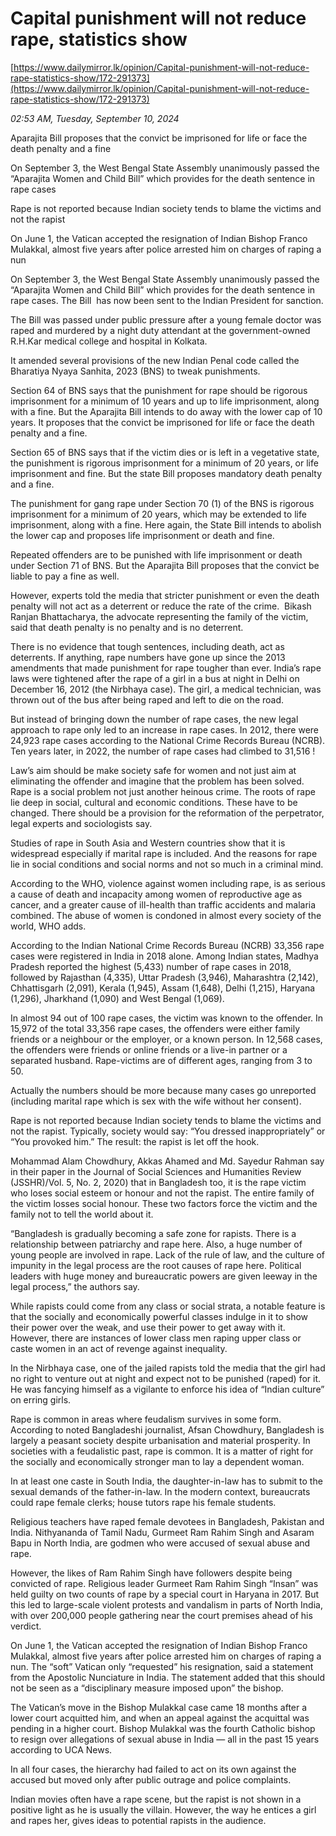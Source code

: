 # Capital punishment will not reduce rape, statistics show

[https://www.dailymirror.lk/opinion/Capital-punishment-will-not-reduce-rape-statistics-show/172-291373](https://www.dailymirror.lk/opinion/Capital-punishment-will-not-reduce-rape-statistics-show/172-291373)

*02:53 AM, Tuesday, September 10, 2024*

Aparajita Bill proposes that the convict be imprisoned for life or face the death penalty and a fine

On September 3, the West Bengal State Assembly unanimously passed the “Aparajita Women and Child Bill” which provides for the death sentence in rape cases

Rape is not reported because Indian society tends to blame the victims and not the rapist

On June 1, the Vatican accepted the resignation of Indian Bishop Franco Mulakkal, almost five years after police arrested him on charges of raping a nun

On September 3, the West Bengal State Assembly unanimously passed the “Aparajita Women and Child Bill” which provides for the death sentence in rape cases. The Bill  has now been sent to the Indian President for sanction.

The Bill was passed under public pressure after a young female doctor was raped and murdered by a night duty attendant at the government-owned R.H.Kar medical college and hospital in Kolkata.

It amended several provisions of the new Indian Penal code called the Bharatiya Nyaya Sanhita, 2023 (BNS) to tweak punishments.

Section 64 of BNS says that the punishment for rape should be rigorous imprisonment for a minimum of 10 years and up to life imprisonment, along with a fine. But the Aparajita Bill intends to do away with the lower cap of 10 years. It proposes that the convict be imprisoned for life or face the death penalty and a fine.

Section 65 of BNS says that if the victim dies or is left in a vegetative state, the punishment is rigorous imprisonment for a minimum of 20 years, or life imprisonment and fine. But the state Bill proposes mandatory death penalty and a fine.

The punishment for gang rape under Section 70 (1) of the BNS is rigorous imprisonment for a minimum of 20 years, which may be extended to life imprisonment, along with a fine. Here again, the State Bill intends to abolish the lower cap and proposes life imprisonment or death and fine.

Repeated offenders are to be punished with life imprisonment or death under Section 71 of BNS. But the Aparajita Bill proposes that the convict be liable to pay a fine as well.

However, experts told the media that stricter punishment or even the death penalty will not act as a deterrent or reduce the rate of the crime.  Bikash Ranjan Bhattacharya, the advocate representing the family of the victim, said that death penalty is no penalty and is no deterrent.

There is no evidence that tough sentences, including death, act as deterrents. If anything, rape numbers have gone up since the 2013 amendments that made punishment for rape tougher than ever. India’s rape laws were tightened after the rape of a girl in a bus at night in Delhi on December 16, 2012 (the Nirbhaya case). The girl, a medical technician, was thrown out of the bus after being raped and left to die on the road.

But instead of bringing down the number of rape cases, the new legal approach to rape only led to an increase in rape cases. In 2012, there were 24,923 rape cases according to the National Crime Records Bureau (NCRB). Ten years later, in 2022, the number of rape cases had climbed to 31,516 !

Law’s aim should be make society safe for women and not just aim at eliminating the offender and imagine that the problem has been solved. Rape is a social problem not just another heinous crime. The roots of rape lie deep in social, cultural and economic conditions. These have to be changed. There should be a provision for the reformation of the perpetrator, legal experts and sociologists say.

Studies of rape in South Asia and Western countries show that it is widespread especially if marital rape is included. And the reasons for rape lie in social conditions and social norms and not so much in a criminal mind.

According to the WHO, violence against women including rape, is as serious a cause of death and incapacity among women of reproductive age as cancer, and a greater cause of ill-health than traffic accidents and malaria combined. The abuse of women is condoned in almost every society of the world, WHO adds.

According to the Indian National Crime Records Bureau (NCRB) 33,356 rape cases were registered in India in 2018 alone. Among Indian states, Madhya Pradesh reported the highest (5,433) number of rape cases in 2018, followed by Rajasthan (4,335), Uttar Pradesh (3,946), Maharashtra (2,142), Chhattisgarh (2,091), Kerala (1,945), Assam (1,648), Delhi (1,215), Haryana (1,296), Jharkhand (1,090) and West Bengal (1,069).

In almost 94 out of 100 rape cases, the victim was known to the offender. In 15,972 of the total 33,356 rape cases, the offenders were either family friends or a neighbour or the employer, or a known person. In 12,568 cases, the offenders were friends or online friends or a live-in partner or a separated husband. Rape-victims are of different ages, ranging from 3 to 50.

Actually the numbers should be more because many cases go unreported (including marital rape which is sex with the wife without her consent).

Rape is not reported because Indian society tends to blame the victims and not the rapist. Typically, society would say: “You dressed inappropriately” or “You provoked him.” The result: the rapist is let off the hook.

Mohammad Alam Chowdhury, Akkas Ahamed and Md. Sayedur Rahman say in their paper in the Journal of Social Sciences and Humanities Review (JSSHR)/Vol. 5, No. 2, 2020) that in Bangladesh too, it is the rape victim who loses social esteem or honour and not the rapist. The entire family of the victim losses social honour. These two factors force the victim and the family not to tell the world about it.

“Bangladesh is gradually becoming a safe zone for rapists. There is a relationship between patriarchy and rape here. Also, a huge number of young people are involved in rape. Lack of the rule of law, and the culture of impunity in the legal process are the root causes of rape here. Political leaders with huge money and bureaucratic powers are given leeway in the legal process,” the authors say.

While rapists could come from any class or social strata, a notable feature is that the socially and economically powerful classes indulge in it to show their power over the weak, and use their power to get away with it. However, there are instances of lower class men raping upper class or caste women in an act of revenge against inequality.

In the Nirbhaya case, one of the jailed rapists told the media that the girl had no right to venture out at night and expect not to be punished (raped) for it. He was fancying himself as a vigilante to enforce his idea of “Indian culture” on erring girls.

Rape is common in areas where feudalism survives in some form. According to noted Bangladeshi journalist, Afsan Chowdhury, Bangladesh is largely a peasant society despite urbanisation and material prosperity. In societies with a feudalistic past, rape is common. It is a matter of right for the socially and economically stronger man to lay a dependent woman.

In at least one caste in South India, the daughter-in-law has to submit to the sexual demands of the father-in-law. In the modern context, bureaucrats could rape female clerks; house tutors rape his female students.

Religious teachers have raped female devotees in Bangladesh, Pakistan and India. Nithyananda of Tamil Nadu, Gurmeet Ram Rahim Singh and Asaram Bapu in North India, are godmen who were accused of sexual abuse and rape.

However, the likes of Ram Rahim Singh have followers despite being convicted of rape. Religious leader Gurmeet Ram Rahim Singh “Insan” was held guilty on two counts of rape by a special court in Haryana in 2017. But this led to large-scale violent protests and vandalism in parts of North India, with over 200,000 people gathering near the court premises ahead of his verdict.

On June 1, the Vatican accepted the resignation of Indian Bishop Franco Mulakkal, almost five years after police arrested him on charges of raping a nun. The “soft” Vatican only “requested” his resignation, said a statement from the Apostolic Nunciature in India. The statement added that this should not be seen as a “disciplinary measure imposed upon” the bishop.

The Vatican’s move in the Bishop Mulakkal case came 18 months after a lower court acquitted him, and when an appeal against the acquittal was pending in a higher court. Bishop Mulakkal was the fourth Catholic bishop to resign over allegations of sexual abuse in India — all in the past 15 years according to UCA News.

In all four cases, the hierarchy had failed to act on its own against the accused but moved only after public outrage and police complaints.

Indian movies often have a rape scene, but the rapist is not shown in a positive light as he is usually the villain. However, the way he entices a girl and rapes her, gives ideas to potential rapists in the audience.

